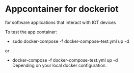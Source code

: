 # Appcontainer for dockeriot 

for software applications that interact with IOT devices

To test the app container:

* sudo docker-compose -f docker-compose-test.yml  up -d

or 

* docker-compose -f docker-compose-test.yml  up -d  
Depending on your local docker configuration. 
